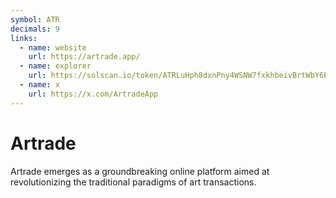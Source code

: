 ```yaml
---
symbol: ATR
decimals: 9
links:
  - name: website
    url: https://artrade.app/
  - name: explorer
    url: https://solscan.io/token/ATRLuHph8dxnPny4WSNW7fxkhbeivBrtWbY6BfB4xpLj
  - name: x
    url: https://x.com/ArtradeApp
---
```


# Artrade

Artrade emerges as a groundbreaking online platform aimed at revolutionizing the traditional paradigms of art transactions.
